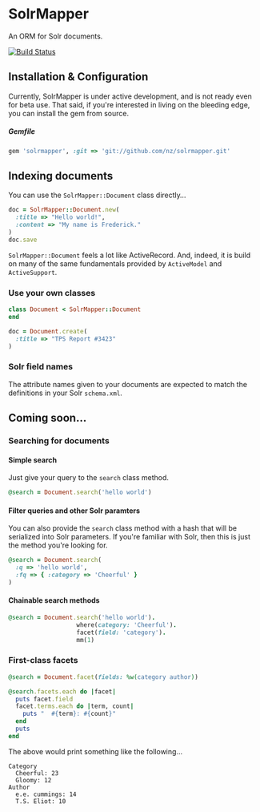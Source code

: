 # SolrMapper

An ORM for Solr documents.

[![Build Status](https://secure.travis-ci.org/nz/solrmapper.png)](http://travis-ci.org/nz/solrmapper)

## Installation & Configuration

Currently, SolrMapper is under active development, and is not ready even for beta use. That said, if you're interested in living on the bleeding edge, you can install the gem from source.

##### Gemfile

```ruby
gem 'solrmapper', :git => 'git://github.com/nz/solrmapper.git'
```

## Indexing documents

You can use the `SolrMapper::Document` class directly…

```ruby
doc = SolrMapper::Document.new(
  :title => "Hello world!",
  :content => "My name is Frederick."
)
doc.save
```

`SolrMapper::Document` feels a lot like ActiveRecord. And, indeed, it is build on many of the same fundamentals provided by `ActiveModel` and `ActiveSupport`.

### Use your own classes

```ruby
class Document < SolrMapper::Document
end

doc = Document.create(
  :title => "TPS Report #3423"
)
```

### Solr field names

The attribute names given to your documents are expected to match the definitions in your Solr `schema.xml`.

## Coming soon...

### Searching for documents

#### Simple search

Just give your query to the `search` class method.

```ruby
@search = Document.search('hello world')
```

#### Filter queries and other Solr paramters

You can also provide the `search` class method with a hash that will be serialized into Solr parameters. If you're familiar with Solr, then this is just the method you're looking for.

```ruby
@search = Document.search(
  :q => 'hello world',
  :fq => { :category => 'Cheerful' }
)
```

#### Chainable search methods

```ruby
@search = Document.search('hello world').
                   where(category: 'Cheerful').
                   facet(field: 'category').
                   mm(1)
```

### First-class facets

```ruby
@search = Document.facet(fields: %w(category author))

@search.facets.each do |facet|
  puts facet.field
  facet.terms.each do |term, count|
    puts "  #{term}: #{count}"
  end
  puts
end
```

The above would print something like the following...

```
Category
  Cheerful: 23
  Gloomy: 12
Author
  e.e. cummings: 14
  T.S. Eliot: 10
```
